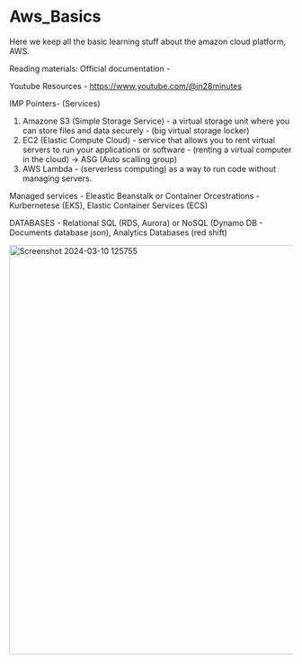 # Aws_Basics
Here we keep all the basic learning stuff about the amazon cloud platform, AWS.

Reading materials:
Official documentation - 

Youtube Resources - 
https://www.youtube.com/@in28minutes

IMP Pointers-
(Services)
1. Amazone S3  (Simple Storage Service) - a virtual storage unit where you can store files and data securely - (big virtual storage locker)
2. EC2 (Elastic Compute Cloud) - service that allows you to rent virtual servers to run your applications or software - (renting a virtual computer in the cloud) -> ASG (Auto scalling group)
3. AWS Lambda - (serverless computing) as a way to run code without managing servers.

Managed services - Eleastic Beanstalk or Container Orcestrations - Kurbernetese (EKS), Elastic Container Services (ECS)

DATABASES - Relational SQL (RDS, Aurora) or NoSQL (Dynamo DB - Documents database json), Analytics Databases (red shift)



<img width="727" alt="Screenshot 2024-03-10 125755" src="https://github.com/aswego123/Aws_Basics/assets/77005833/cb68c722-5b91-44c4-81c8-5da6c5a1a7bc">


